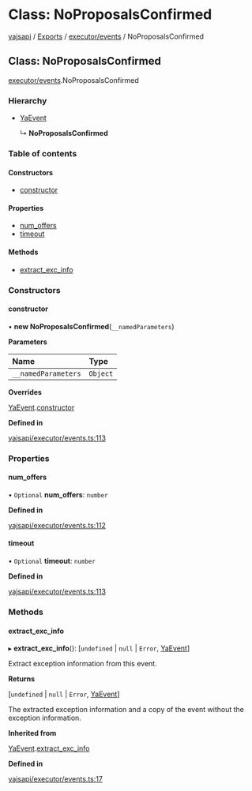 # Class: NoProposalsConfirmed

[yajsapi](../yajsapi.md) / [Exports](../modules/) / [executor/events](../modules/executor_events.md) / NoProposalsConfirmed

## Class: NoProposalsConfirmed

[executor/events](../modules/executor_events.md).NoProposalsConfirmed

### Hierarchy

* [YaEvent](executor_events.yaevent.md)

  ↳ **NoProposalsConfirmed**

### Table of contents

#### Constructors

* [constructor](executor_events.noproposalsconfirmed.md#constructor)

#### Properties

* [num\_offers](executor_events.noproposalsconfirmed.md#num_offers)
* [timeout](executor_events.noproposalsconfirmed.md#timeout)

#### Methods

* [extract\_exc\_info](executor_events.noproposalsconfirmed.md#extract_exc_info)

### Constructors

#### constructor

• **new NoProposalsConfirmed**\(`__namedParameters`\)

**Parameters**

| Name | Type |
| :--- | :--- |
| `__namedParameters` | `Object` |

**Overrides**

[YaEvent](executor_events.yaevent.md).[constructor](executor_events.yaevent.md#constructor)

**Defined in**

[yajsapi/executor/events.ts:113](https://github.com/golemfactory/yajsapi/blob/8f42a91/yajsapi/executor/events.ts#L113)

### Properties

#### num\_offers

• `Optional` **num\_offers**: `number`

**Defined in**

[yajsapi/executor/events.ts:112](https://github.com/golemfactory/yajsapi/blob/8f42a91/yajsapi/executor/events.ts#L112)

#### timeout

• `Optional` **timeout**: `number`

**Defined in**

[yajsapi/executor/events.ts:113](https://github.com/golemfactory/yajsapi/blob/8f42a91/yajsapi/executor/events.ts#L113)

### Methods

#### extract\_exc\_info

▸ **extract\_exc\_info**\(\): \[`undefined` \| `null` \| `Error`, [YaEvent](executor_events.yaevent.md)\]

Extract exception information from this event.

**Returns**

\[`undefined` \| `null` \| `Error`, [YaEvent](executor_events.yaevent.md)\]

The extracted exception information and a copy of the event without the exception information.

**Inherited from**

[YaEvent](executor_events.yaevent.md).[extract\_exc\_info](executor_events.yaevent.md#extract_exc_info)

**Defined in**

[yajsapi/executor/events.ts:17](https://github.com/golemfactory/yajsapi/blob/8f42a91/yajsapi/executor/events.ts#L17)

